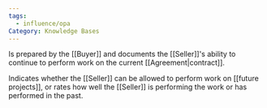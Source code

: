 ```yaml
---
tags:
  - influence/opa
Category: Knowledge Bases
---
```

Is prepared by the [[Buyer]] and documents the [[Seller]]'s ability to continue to perform work on the current [[Agreement|contract]].

Indicates whether the [[Seller]] can be allowed to perform work on [[future projects]], or rates how well the [[Seller]] is performing the work or has performed in the past.